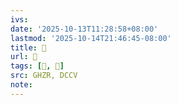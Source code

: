 ```yaml
---
ivs:
date: '2025-10-13T11:28:58+08:00'
lastmod: '2025-10-14T21:46:45-08:00'
title: 󰟥
url: 󰟥
tags: [󰟢, 𣋋]
src: GHZR, DCCV
note:
---
```

